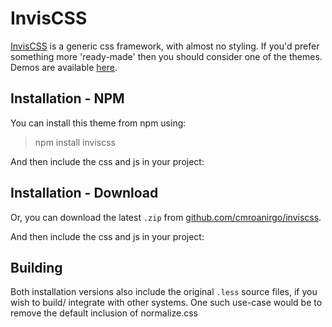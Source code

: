 # InvisCSS 

[InvisCSS](https://github.com/cmroanirgo/inviscss) is a generic css framework, with almost no styling. If you'd prefer something more 'ready-made' then you should consider one of the themes. Demos are available [here](https://cmroanirgo.github.io/inviscss/demo/themes.html).


## Installation - NPM

You can install this theme from npm using:

> npm install inviscss

And then include the css and js in your project:

> <link rel="stylesheet" href="node_modules/inviscss/css/inviscss.min.css" media="all" type="text/css" />
> <script src="node_modules/inviscss/js/inviscss.min.js" type="text/javascript"></script>


## Installation - Download

<p>Or, you can download the latest <code>.zip</code> from <a href="https://github.com/cmroanirgo/inviscss/releases/latest"><i class="fa fa-github"></i> github.com/cmroanirgo/inviscss</a>.</p>

And then include the css and js in your project:

> <link rel="stylesheet" href="css/inviscss.min.css" media="all" type="text/css" />
> <script src="js/inviscss.min.js" type="text/javascript"></script>

## Building

Both installation versions also include the original <code>.less</code> source files, if you wish to build/ integrate with other systems. One such use-case would be to remove the default inclusion of normalize.css
